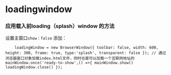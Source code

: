 # loadingwindow

### 应用载入前loading（splash）window 的方法
设置主窗口`show：false` 添加：

`    loadingWindow = new BrowserWindow({
        toolbar: false,
        width: 600,
        height: 300,
        frame: true,
       type:'splash',
        transparent: false
    });
    // 通过浏览器窗口对象加载index.html文件，同时也是可以加载一个互联网地址的
mainWindow.once('ready-to-show',() =>{
  mainWindow.show()
  loadingWindow.close()
});`
